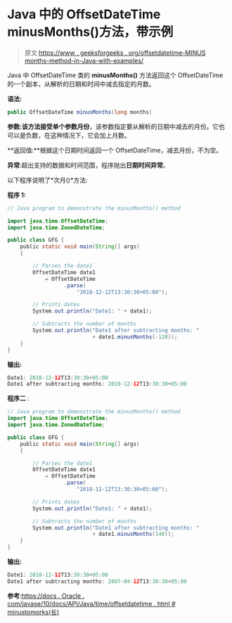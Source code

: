 # Java 中的 OffsetDateTime minusMonths()方法，带示例

> 原文:[https://www . geeksforgeeks . org/offsetdatetime-MINUS months-method-in-Java-with-examples/](https://www.geeksforgeeks.org/offsetdatetime-minusmonths-method-in-java-with-examples/)

Java 中 OffsetDateTime 类的 **minusMonths()** 方法返回这个 OffsetDateTime 的一个副本，从解析的日期和时间中减去指定的月数。

**语法:**

```java
public OffsetDateTime minusMonths(long months)
```

**参数:**该方法接受单个参数**月份**，该参数指定要从解析的日期中减去的月份。它也可以是负数，在这种情况下，它会加上月数。

**返回值:**根据这个日期时间返回一个 OffsetDateTime，减去月份，不为空。

**异常**:超出支持的数据和时间范围，程序抛出**日期时间异常**。

以下程序说明了*次月()*方法:

**程序 1:**

```java
// Java program to demonstrate the minusMonths() method

import java.time.OffsetDateTime;
import java.time.ZonedDateTime;

public class GFG {
    public static void main(String[] args)
    {

        // Parses the date1
        OffsetDateTime date1
            = OffsetDateTime
                  .parse(
                      "2018-12-12T13:30:30+05:00");

        // Prints dates
        System.out.println("Date1: " + date1);

        // Subtracts the number of months
        System.out.println("Date1 after subtracting months: "
                           + date1.minusMonths(-120));
    }
}
```

**输出:**

```java
Date1: 2018-12-12T13:30:30+05:00
Date1 after subtracting months: 2028-12-12T13:30:30+05:00

```

**程序二** :

```java
// Java program to demonstrate the minusMonths() method
import java.time.OffsetDateTime;
import java.time.ZonedDateTime;

public class GFG {
    public static void main(String[] args)
    {

        // Parses the date1
        OffsetDateTime date1
            = OffsetDateTime
                  .parse(
                      "2018-12-12T13:30:30+05:00");

        // Prints dates
        System.out.println("Date1: " + date1);

        // Subtracts the number of months
        System.out.println("Date1 after subtracting months: "
                           + date1.minusMonths(140));
    }
}
```

**输出:**

```java
Date1: 2018-12-12T13:30:30+05:00
Date1 after subtracting months: 2007-04-12T13:30:30+05:00

```

**参考**:[https://docs . Oracle . com/javase/10/docs/API/Java/time/offsetdatetime . html # minustomorks(长)](https://docs.oracle.com/javase/10/docs/api/java/time/OffsetDateTime.html#minusMonths(long))